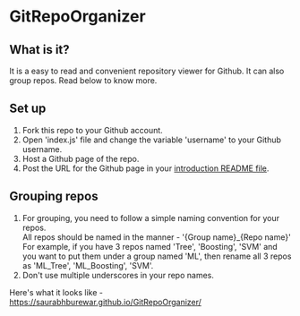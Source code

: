 # GitRepoOrganizer

## What is it?
It is a easy to read and convenient repository viewer for Github. It can also group repos. Read below to know more.

## Set up
1. Fork this repo to your Github account.
2. Open 'index.js' file and change the variable 'username' to your Github username.
3. Host a Github page of the repo.
4. Post the URL for the Github page in your [introduction README file](https://docs.github.com/en/account-and-profile/setting-up-and-managing-your-github-profile/customizing-your-profile/managing-your-profile-readme).

## Grouping repos
1. For grouping, you need to follow a simple naming convention for your repos.  
All repos should be named in the manner - '{Group name}\_{Repo name}'  
For example, if you have 3 repos named 'Tree', 'Boosting', 'SVM' and you want to put them under a group named 'ML', then rename all 3 repos as 'ML_Tree', 'ML_Boosting', 'SVM'.
2. Don't use multiple underscores in your repo names.

Here's what it looks like - https://saurabhburewar.github.io/GitRepoOrganizer/

